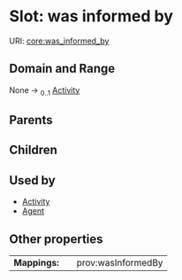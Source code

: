 
# Slot: was informed by




URI: [core:was_informed_by](https://w3id.org/linkml/tests/core/was_informed_by)


## Domain and Range

None &#8594;  <sub>0..1</sub> [Activity](Activity.md)

## Parents


## Children


## Used by

 * [Activity](Activity.md)
 * [Agent](Agent.md)

## Other properties

|  |  |  |
| --- | --- | --- |
| **Mappings:** | | prov:wasInformedBy |

